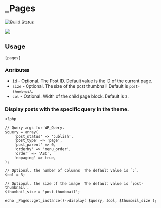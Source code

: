 # _Pages

[![Build Status](https://travis-ci.org/miya0001/_pages.svg?branch=master)](https://travis-ci.org/miya0001/_pages)

![](https://www.evernote.com/l/ABVaRJy67QBIdqONizPXuHD2lHH1QcyBO_sB/image.png)

## Usage

```
[pages]
```

### Attributes

* `id` - Optional. The Post ID. Default value is the ID of the current page.
* `size` - Optional. The size of the post thumbnail. Default is `post-thumbnail`.
* `col` - Optional. Width of the child page block. Default is `3`.


### Display posts with the specific query in the theme.

```
<?php

// Query args for WP_Query.
$query = array(
    'post_status' => 'publish',
    'post_type' => 'page',
    'post_parent' => 0,
    'orderby' => 'menu_order',
    'order' => 'ASC',
    'nopaging' => true,
);

// Optional, the number of columns. The default value is `3`.
$col = 3;

// Optional, the size of the image. The default value is `post-thumbnail`.
$thumbnil_size = 'post-thumbnail';

echo _Pages::get_instance()->display( $query, $col, $thumbnil_size );
```
